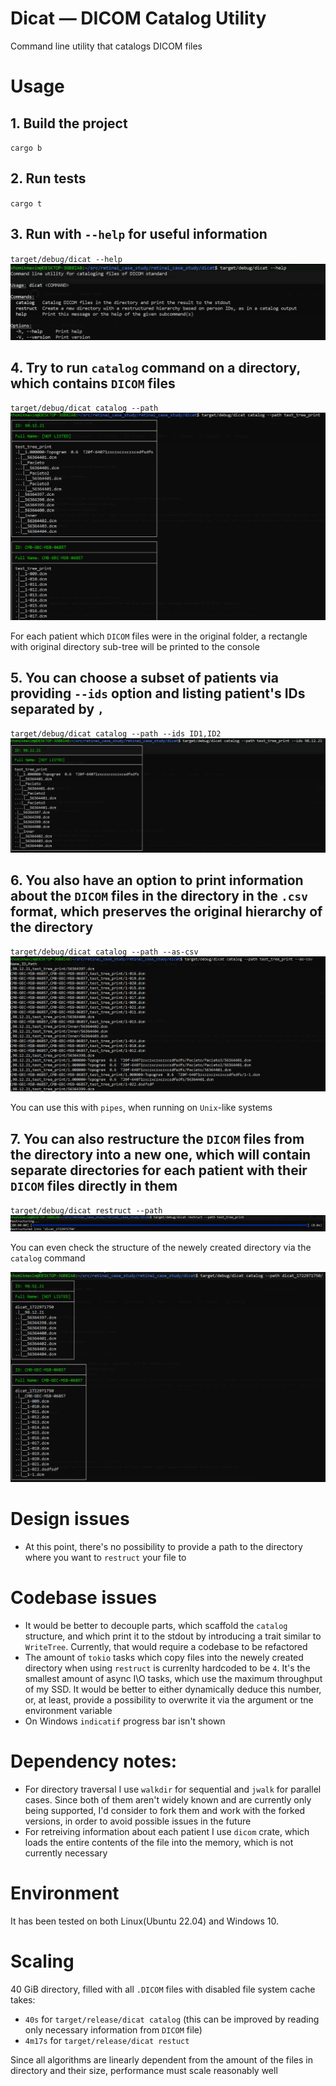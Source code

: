 # Dicat — DICOM Catalog Utility
Command line utility that catalogs DICOM files

# Usage
## 1. Build the project
``
cargo b
``

## 2. Run tests
``
cargo t
``

## 3. Run with `--help` for useful information
``
target/debug/dicat --help
``
![image](./images/1.png)

## 4. Try to run `catalog` command on a directory, which contains `DICOM` files
``
target/debug/dicat catalog --path 
``
![image](./images/2.png)

For each patient which `DICOM` files were in the original folder, a rectangle with original directory sub-tree will be printed to the console

## 5. You can choose a subset of patients via providing `--ids` option and listing patient's IDs separated by `,`

``
target/debug/dicat catalog --path --ids ID1,ID2
``
![image](./images/3.png)

## 6. You also have an option to print information about the `DICOM` files in the directory in the `.csv` format, which preserves the original hierarchy of the directory
``
target/debug/dicat catalog --path --as-csv
``
![image](./images/4.png)

You can use this with `pipes`, when running on `Unix`-like systems 

## 7. You can also restructure the `DICOM` files from the directory into a new one, which will contain separate directories for each patient with their `DICOM` files directly in them
``
target/debug/dicat restruct --path
``
![image](./images/5.png)

You can even check the structure of the newely created directory via the `catalog` command

![image](./images/6.png)

# Design issues
* At this point, there's no possibility to provide a path to the directory where you want to `restruct` your file to

# Codebase issues
* It would be better to decouple parts, which scaffold the `catalog` structure, and which print it to the stdout by introducing a trait similar to `WriteTree`. Currently, that would require a codebase to be refactored
* The amount of `tokio` tasks which copy files into the newely created directory when using `restruct` is currenlty hardcoded to be `4`. It's the smallest amount of async I\O tasks, which use the maximum throughput of my SSD. 
  It would be better to either dynamically deduce this number, or, at least, provide a possibility to overwrite it via the argument or tne environment variable
* On Windows `indicatif` progress bar isn't shown

# Dependency notes:
* For directory traversal I use `walkdir` for sequential and `jwalk` for parallel cases. Since both of them aren't widely known and are currently only being supported, I'd consider to fork them and work with the forked versions, in order to avoid possible issues in the future
* For retreiving information about each patient I use `dicom` crate, which loads the entire contents of the file into the memory, which is not currently necessary

# Environment
It has been tested on both Linux(Ubuntu 22.04) and Windows 10.

# Scaling
40 GiB directory, filled with all `.DICOM` files with disabled file system cache takes:
* `40s` for `target/release/dicat catalog` (this can be improved by reading only necessary information from `DICOM` file)
* `4m17s` for `target/release/dicat restuct`

Since all algorithms are linearly dependent from the amount of the files in directory and their size, performance must scale reasonably well

